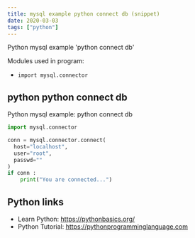 ```yaml
---
title: mysql example python connect db (snippet)
date: 2020-03-03
tags: ["python"]
---
```

Python mysql example 'python connect db'


Modules used in program: 
* `import mysql.connector`

## python python connect db

Python mysql example: python connect db

```python
import mysql.connector

conn = mysql.connector.connect(
  host="localhost",
  user="root",
  passwd=""
)
if conn :
    print("You are connected...")

```

## Python links

- Learn Python: https://pythonbasics.org/
- Python Tutorial: https://pythonprogramminglanguage.com
